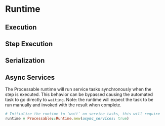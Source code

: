 # Runtime

## Execution

## Step Execution

## Serialization

## Async Services

The Processable runtime will run service tasks synchronously when the step is executed. This behavior can be bypassed causing the automated task to go directly to `waiting`. Note: the runtime will expect the task to be run manually and invoked with the result when complete.

```ruby
# Initialize the runtime to `wait` on service tasks, this will require the service task to be manually `invoked` when the work is complete.
runtime = Processable::Runtime.new(async_services: true)
```